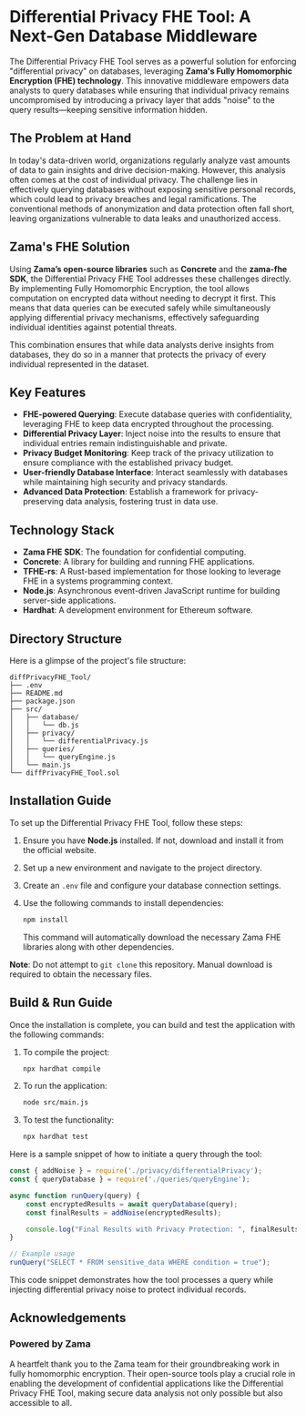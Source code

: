 
# Differential Privacy FHE Tool: A Next-Gen Database Middleware

The Differential Privacy FHE Tool serves as a powerful solution for enforcing "differential privacy" on databases, leveraging **Zama's Fully Homomorphic Encryption (FHE) technology**. This innovative middleware empowers data analysts to query databases while ensuring that individual privacy remains uncompromised by introducing a privacy layer that adds "noise" to the query results—keeping sensitive information hidden.

## The Problem at Hand

In today's data-driven world, organizations regularly analyze vast amounts of data to gain insights and drive decision-making. However, this analysis often comes at the cost of individual privacy. The challenge lies in effectively querying databases without exposing sensitive personal records, which could lead to privacy breaches and legal ramifications. The conventional methods of anonymization and data protection often fall short, leaving organizations vulnerable to data leaks and unauthorized access.

## Zama's FHE Solution

Using **Zama’s open-source libraries** such as **Concrete** and the **zama-fhe SDK**, the Differential Privacy FHE Tool addresses these challenges directly. By implementing Fully Homomorphic Encryption, the tool allows computation on encrypted data without needing to decrypt it first. This means that data queries can be executed safely while simultaneously applying differential privacy mechanisms, effectively safeguarding individual identities against potential threats. 

This combination ensures that while data analysts derive insights from databases, they do so in a manner that protects the privacy of every individual represented in the dataset. 

## Key Features

- **FHE-powered Querying**: Execute database queries with confidentiality, leveraging FHE to keep data encrypted throughout the processing.
- **Differential Privacy Layer**: Inject noise into the results to ensure that individual entries remain indistinguishable and private.
- **Privacy Budget Monitoring**: Keep track of the privacy utilization to ensure compliance with the established privacy budget.
- **User-friendly Database Interface**: Interact seamlessly with databases while maintaining high security and privacy standards.
- **Advanced Data Protection**: Establish a framework for privacy-preserving data analysis, fostering trust in data use.

## Technology Stack

- **Zama FHE SDK**: The foundation for confidential computing.
- **Concrete**: A library for building and running FHE applications.
- **TFHE-rs**: A Rust-based implementation for those looking to leverage FHE in a systems programming context.
- **Node.js**: Asynchronous event-driven JavaScript runtime for building server-side applications.
- **Hardhat**: A development environment for Ethereum software.

## Directory Structure

Here is a glimpse of the project's file structure:

```
diffPrivacyFHE_Tool/
├── .env
├── README.md
├── package.json
├── src/
│   ├── database/
│   │   └── db.js
│   ├── privacy/
│   │   └── differentialPrivacy.js
│   ├── queries/
│   │   └── queryEngine.js
│   └── main.js
└── diffPrivacyFHE_Tool.sol
```

## Installation Guide

To set up the Differential Privacy FHE Tool, follow these steps:

1. Ensure you have **Node.js** installed. If not, download and install it from the official website.
2. Set up a new environment and navigate to the project directory.
3. Create an `.env` file and configure your database connection settings.
4. Use the following commands to install dependencies:

   ```bash
   npm install
   ```

   This command will automatically download the necessary Zama FHE libraries along with other dependencies.

**Note**: Do not attempt to `git clone` this repository. Manual download is required to obtain the necessary files.

## Build & Run Guide

Once the installation is complete, you can build and test the application with the following commands:

1. To compile the project:

   ```bash
   npx hardhat compile
   ```

2. To run the application:

   ```bash
   node src/main.js
   ```

3. To test the functionality:

   ```bash
   npx hardhat test
   ```

Here is a sample snippet of how to initiate a query through the tool:

```javascript
const { addNoise } = require('./privacy/differentialPrivacy');
const { queryDatabase } = require('./queries/queryEngine');

async function runQuery(query) {
    const encryptedResults = await queryDatabase(query);
    const finalResults = addNoise(encryptedResults);

    console.log("Final Results with Privacy Protection: ", finalResults);
}

// Example usage
runQuery("SELECT * FROM sensitive_data WHERE condition = true");
```

This code snippet demonstrates how the tool processes a query while injecting differential privacy noise to protect individual records.

## Acknowledgements

### Powered by Zama 

A heartfelt thank you to the Zama team for their groundbreaking work in fully homomorphic encryption. Their open-source tools play a crucial role in enabling the development of confidential applications like the Differential Privacy FHE Tool, making secure data analysis not only possible but also accessible to all.
```
